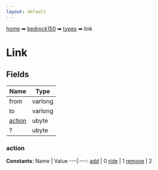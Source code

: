 ```yaml
---
layout: default
---
```


[home](/) ➡ [bedrock150](/protocol/bedrock150) ➡ [types](/protocol/bedrock150/types) ➡ link

# Link

## Fields

Name | Type
---|---
from | varlong
to | varlong
[action](#action) | ubyte
? | ubyte

### action

**Constants**:
Name | Value
---|:---:
[add](action_add) | 0
[ride](action_ride) | 1
[remove](action_remove) | 2

